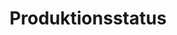 ---
layout: article
title: Produktionsstatus
description: 
  - Dieses Template zeigt die aktuelle Situation in der Produktion an.
lang: de
weight: 500
isDraft: false
ref: Production_Status
category:
  - Production
image: Production_Status_DE.png
download: Production_Status_DE.pbmx
overview_description:
overview_benefits:
overview_data_sources:
---